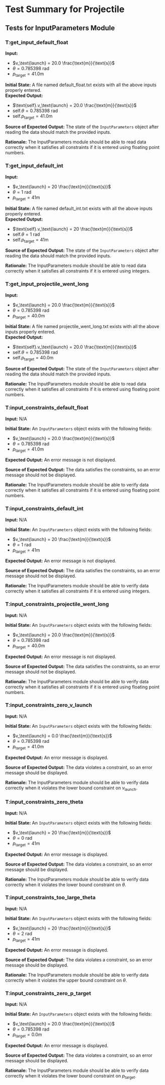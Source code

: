 # Test Summary for Projectile

## Tests for InputParameters Module

### T:get_input_default_float

**Input:**

- $v_\text{launch} = 20.0 \frac{\text{m}}{\text{s}}$
- $\theta = 0.785398 \text{ rad}$
- $p_\text{target} = 41.0\text{m}$

**Initial State:** A file named default_float.txt exists with all the above
inputs properly entered.  
**Expected Output:**

- $\text{self}.v_\text{launch} = 20.0 \frac{\text{m}}{\text{s}}$
- $\text{self}.\theta = 0.785398 \text{ rad}$
- $\text{self}.p_\text{target} = 41.0\text{m}$

**Source of Expected Output:** The state of the `InputParameters` object after
reading the data should match the provided inputs.

**Rationale:** The InputParameters module should be able to read data correctly
when it satisfies all constraints if it is entered using floating point numbers.

### T:get_input_default_int

**Input:**

- $v_\text{launch} = 20 \frac{\text{m}}{\text{s}}$
- $\theta = 1 \text{ rad}$
- $p_\text{target} = 41\text{m}$

**Initial State:** A file named default_int.txt exists with all the above
inputs properly entered.  
**Expected Output:**

- $\text{self}.v_\text{launch} = 20 \frac{\text{m}}{\text{s}}$
- $\text{self}.\theta = 1 \text{ rad}$
- $\text{self}.p_\text{target} = 41\text{m}$

**Source of Expected Output:** The state of the `InputParameters` object after
reading the data should match the provided inputs.

**Rationale:** The InputParameters module should be able to read data correctly
when it satisfies all constraints if it is entered using integers.

### T:get_input_projectile_went_long

**Input:**

- $v_\text{launch} = 20.0 \frac{\text{m}}{\text{s}}$
- $\theta = 0.785398 \text{ rad}$
- $p_\text{target} = 40.0\text{m}$

**Initial State:** A file named projectile_went_long.txt exists with all the
above inputs properly entered.  
**Expected Output:**

- $\text{self}.v_\text{launch} = 20.0 \frac{\text{m}}{\text{s}}$
- $\text{self}.\theta = 0.785398 \text{ rad}$
- $\text{self}.p_\text{target} = 40.0\text{m}$

**Source of Expected Output:** The state of the `InputParameters` object after
reading the data should match the provided inputs.

**Rationale:** The InputParameters module should be able to read data correctly
when it satisfies all constraints if it is entered using floating point numbers.

### T:input_constraints_default_float

**Input:** N/A

**Initial State:** An `InputParameters` object exists with the following fields:

- $v_\text{launch} = 20.0 \frac{\text{m}}{\text{s}}$
- $\theta = 0.785398 \text{ rad}$
- $p_\text{target} = 41.0\text{m}$

**Expected Output:** An error message is not displayed.

**Source of Expected Output:** The data satisfies the constraints, so an error
message should not be displayed.

**Rationale:** The InputParameters module should be able to verify data
correctly when it satisfies all constraints if it is entered using floating
point numbers.

### T:input_constraints_default_int

**Input:** N/A

**Initial State:** An `InputParameters` object exists with the following fields:

- $v_\text{launch} = 20 \frac{\text{m}}{\text{s}}$
- $\theta = 1 \text{ rad}$
- $p_\text{target} = 41\text{m}$

**Expected Output:** An error message is not displayed.

**Source of Expected Output:** The data satisfies the constraints, so an error
message should not be displayed.

**Rationale:** The InputParameters module should be able to verify data
correctly when it satisfies all constraints if it is entered using integers.

### T:input_constraints_projectile_went_long

**Input:** N/A

**Initial State:** An `InputParameters` object exists with the following fields:

- $v_\text{launch} = 20.0 \frac{\text{m}}{\text{s}}$
- $\theta = 0.785398 \text{ rad}$
- $p_\text{target} = 40.0\text{m}$

**Expected Output:** An error message is not displayed.

**Source of Expected Output:** The data satisfies the constraints, so an error
message should not be displayed.

**Rationale:** The InputParameters module should be able to verify data
correctly when it satisfies all constraints if it is entered using floating
point numbers.

### T:input_constraints_zero_v_launch

**Input:** N/A

**Initial State:** An `InputParameters` object exists with the following fields:

- $v_\text{launch} = 0.0 \frac{\text{m}}{\text{s}}$
- $\theta = 0.785398 \text{ rad}$
- $p_\text{target} = 41.0\text{m}$

**Expected Output:** An error message is displayed.

**Source of Expected Output:** The data violates a constraint, so an error
message should be displayed.

**Rationale:** The InputParameters module should be able to verify data
correctly when it violates the lower bound constraint on $v_\text{launch}$.

### T:input_constraints_zero_theta

**Input:** N/A

**Initial State:** An `InputParameters` object exists with the following fields:

- $v_\text{launch} = 20 \frac{\text{m}}{\text{s}}$
- $\theta = 0 \text{ rad}$
- $p_\text{target} = 41\text{m}$

**Expected Output:** An error message is displayed.

**Source of Expected Output:** The data violates a constraint, so an error
message should be displayed.

**Rationale:** The InputParameters module should be able to verify data
correctly when it violates the lower bound constraint on $\theta$.

### T:input_constraints_too_large_theta

**Input:** N/A

**Initial State:** An `InputParameters` object exists with the following fields:

- $v_\text{launch} = 20 \frac{\text{m}}{\text{s}}$
- $\theta = 2 \text{ rad}$
- $p_\text{target} = 41\text{m}$

**Expected Output:** An error message is displayed.

**Source of Expected Output:** The data violates a constraint, so an error
message should be displayed.

**Rationale:** The InputParameters module should be able to verify data
correctly when it violates the upper bound constraint on $\theta$.

### T:input_constraints_zero_p_target

**Input:** N/A

**Initial State:** An `InputParameters` object exists with the following fields:

- $v_\text{launch} = 20.0 \frac{\text{m}}{\text{s}}$
- $\theta = 0.785398 \text{ rad}$
- $p_\text{target} = 0.0\text{m}$

**Expected Output:** An error message is displayed.

**Source of Expected Output:** The data violates a constraint, so an error
message should be displayed.

**Rationale:** The InputParameters module should be able to verify data
correctly when it violates the lower bound constraint on $p_\text{target}$.
